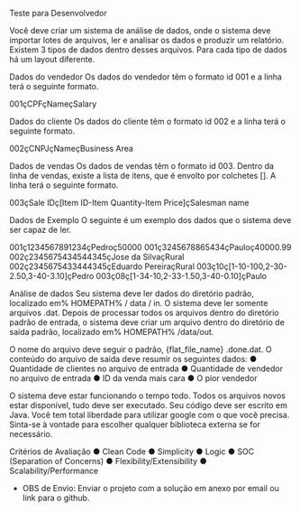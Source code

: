 Teste para Desenvolvedor

Você deve criar um sistema de análise de dados, onde o sistema deve importar lotes de arquivos, ler e analisar os dados e produzir um relatório. Existem 3 tipos de dados dentro desses arquivos. Para cada tipo de dados há um layout diferente. 

Dados do vendedor 
Os dados do vendedor têm o formato id 001 e a linha terá o seguinte formato.

001çCPFçNameçSalary

Dados do cliente
Os dados do cliente têm o formato id 002 e a linha terá o seguinte formato.

002çCNPJçNameçBusiness Area

Dados de vendas
Os dados de vendas têm o formato id 003. Dentro da linha de vendas, existe a lista
de itens, que é envolto por colchetes []. A linha terá o seguinte formato.

003çSale IDç[Item ID-Item Quantity-Item Price]çSalesman name

Dados de Exemplo
O seguinte é um exemplo dos dados que o sistema deve ser capaz de ler.

001ç1234567891234çPedroç50000
001ç3245678865434çPauloç40000.99
002ç2345675434544345çJose da SilvaçRural
002ç2345675433444345çEduardo PereiraçRural
003ç10ç[1-10-100,2-30-2.50,3-40-3.10]çPedro
003ç08ç[1-34-10,2-33-1.50,3-40-0.10]çPaulo

Análise de dados
Seu sistema deve ler dados do diretório padrão, localizado em% HOMEPATH% /
data / in. O sistema deve ler somente arquivos .dat. 
Depois de processar todos os arquivos dentro do diretório padrão de entrada, o sistema deve criar um arquivo dentro do diretório de saída padrão, localizado em% HOMEPATH% /data/out.

O nome do arquivo deve seguir o padrão, {flat_file_name} .done.dat. O conteúdo do arquivo de saída deve resumir os seguintes dados:
● Quantidade de clientes no arquivo de entrada
● Quantidade de vendedor no arquivo de entrada
● ID da venda mais cara
● O pior vendedor

O sistema deve estar funcionando o tempo todo.
Todos os arquivos novos estar disponível, tudo deve ser executado. Seu código deve ser escrito em Java. Você tem total liberdade para utilizar google com o que você precisa. Sinta-se à vontade para escolher qualquer biblioteca externa se for necessário.

Critérios de Avaliação
● Clean Code
● Simplicity
● Logic
● SOC (Separation of Concerns)
● Flexibility/Extensibility
● Scalability/Performance

 - OBS de Envio:
Enviar o projeto com a solução em anexo por email ou link para o github.
